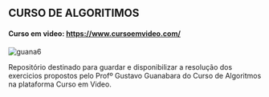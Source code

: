 ## CURSO DE ALGORITIMOS
#### Curso em video: https://www.cursoemvideo.com/
![guana6](https://github.com/jefferson-son/Exercicios-Visualg-CursoEmVideo/assets/143989753/27cf7e45-56ad-43c2-8b03-717a274b482d)


Repositório destinado para guardar e disponibilizar a resolução dos exercicios propostos  pelo Profº Gustavo Guanabara do Curso de Algoritmos na plataforma Curso em Video.

